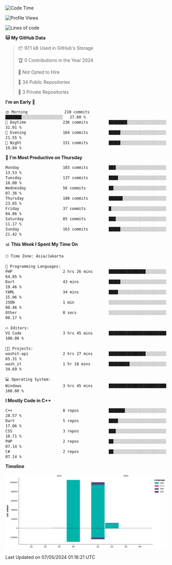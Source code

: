 <!--START_SECTION:waka-->
![Code Time](http://img.shields.io/badge/Code%20Time-75%20hrs%2040%20mins-blue)

![Profile Views](http://img.shields.io/badge/Profile%20Views-9-blue)

![Lines of code](https://img.shields.io/badge/From%20Hello%20World%20I%27ve%20Written-217.1%20thousand%20lines%20of%20code-blue)

**🐱 My GitHub Data** 

> 📦 97.1 kB Used in GitHub's Storage 
 > 
> 🏆 0 Contributions in the Year 2024
 > 
> 🚫 Not Opted to Hire
 > 
> 📜 34 Public Repositories 
 > 
> 🔑 3 Private Repositories 
 > 
**I'm an Early 🐤** 

```text
🌞 Morning                210 commits         ███████░░░░░░░░░░░░░░░░░░   27.60 % 
🌆 Daytime                236 commits         ████████░░░░░░░░░░░░░░░░░   31.01 % 
🌃 Evening                164 commits         █████░░░░░░░░░░░░░░░░░░░░   21.55 % 
🌙 Night                  151 commits         █████░░░░░░░░░░░░░░░░░░░░   19.84 % 
```
📅 **I'm Most Productive on Thursday** 

```text
Monday                   103 commits         ███░░░░░░░░░░░░░░░░░░░░░░   13.53 % 
Tuesday                  137 commits         ████░░░░░░░░░░░░░░░░░░░░░   18.00 % 
Wednesday                56 commits          ██░░░░░░░░░░░░░░░░░░░░░░░   07.36 % 
Thursday                 180 commits         ██████░░░░░░░░░░░░░░░░░░░   23.65 % 
Friday                   37 commits          █░░░░░░░░░░░░░░░░░░░░░░░░   04.86 % 
Saturday                 85 commits          ███░░░░░░░░░░░░░░░░░░░░░░   11.17 % 
Sunday                   163 commits         █████░░░░░░░░░░░░░░░░░░░░   21.42 % 
```


📊 **This Week I Spent My Time On** 

```text
🕑︎ Time Zone: Asia/Jakarta

💬 Programming Languages: 
PHP                      2 hrs 26 mins       ████████████████░░░░░░░░░   64.85 % 
Dart                     43 mins             █████░░░░░░░░░░░░░░░░░░░░   19.46 % 
YAML                     34 mins             ████░░░░░░░░░░░░░░░░░░░░░   15.06 % 
JSON                     1 min               ░░░░░░░░░░░░░░░░░░░░░░░░░   00.46 % 
Other                    0 secs              ░░░░░░░░░░░░░░░░░░░░░░░░░   00.17 % 

🔥 Editors: 
VS Code                  3 hrs 45 mins       █████████████████████████   100.00 % 

🐱‍💻 Projects: 
washit-api               2 hrs 27 mins       ████████████████░░░░░░░░░   65.31 % 
wash_it                  1 hr 18 mins        █████████░░░░░░░░░░░░░░░░   34.69 % 

💻 Operating System: 
Windows                  3 hrs 45 mins       █████████████████████████   100.00 % 
```

**I Mostly Code in C++** 

```text
C++                      8 repos             ███████░░░░░░░░░░░░░░░░░░   28.57 % 
Dart                     5 repos             ████░░░░░░░░░░░░░░░░░░░░░   17.86 % 
CSS                      3 repos             ███░░░░░░░░░░░░░░░░░░░░░░   10.71 % 
PHP                      2 repos             ██░░░░░░░░░░░░░░░░░░░░░░░   07.14 % 
C#                       2 repos             ██░░░░░░░░░░░░░░░░░░░░░░░   07.14 % 
```



**Timeline**

![Lines of Code chart](https://raw.githubusercontent.com/PradiptaAhmad/PradiptaAhmad/main/assets/bar_graph.png)


 Last Updated on 07/05/2024 01:16:21 UTC
<!--END_SECTION:waka-->
